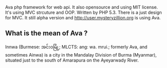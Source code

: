 Ava php framework for web api. It also opensource and using MIT license. It's using MVC strcuture and OOP. Written by PHP 5.3. There is a just design for MVC. It still alpha version and http://user.mysteryzillion.org is using Ava.

What is the mean of Ava ?
------------------------------------

Innwa (Burmese: အင်းဝမြို့; MLCTS: ang: wa. mrui.; formerly Ava, and sometimes Ainwa) is a city in the Mandalay Division of Burma (Myanmar), situated just to the south of Amarapura on the Ayeyarwady River.